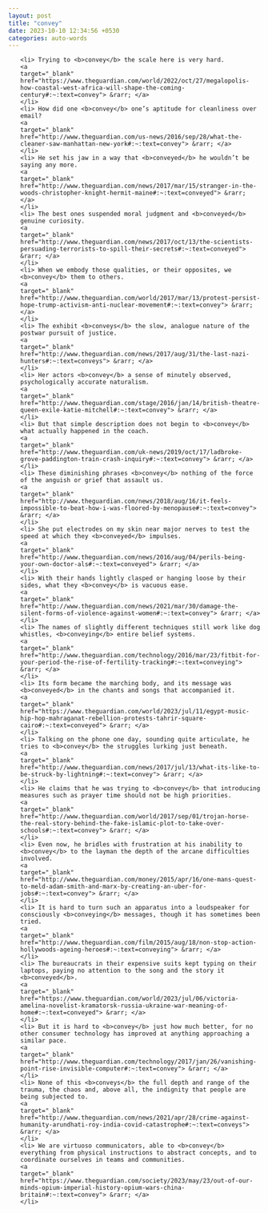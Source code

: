 ```yaml
---
layout: post
title: "convey"
date: 2023-10-10 12:34:56 +0530
categories: auto-words
---
```

<ol>

    <li> Trying to <b>convey</b> the scale here is very hard.
    <a 
    target="_blank" 
    href="https://www.theguardian.com/world/2022/oct/27/megalopolis-how-coastal-west-africa-will-shape-the-coming-century#:~:text=convey"> &rarr; </a>
    </li>
    <li> How did one <b>convey</b> one’s aptitude for cleanliness over email?
    <a 
    target="_blank" 
    href="http://www.theguardian.com/us-news/2016/sep/28/what-the-cleaner-saw-manhattan-new-york#:~:text=convey"> &rarr; </a>
    </li>
    <li> He set his jaw in a way that <b>conveyed</b> he wouldn’t be saying any more.
    <a 
    target="_blank" 
    href="http://www.theguardian.com/news/2017/mar/15/stranger-in-the-woods-christopher-knight-hermit-maine#:~:text=conveyed"> &rarr; </a>
    </li>
    <li> The best ones suspended moral judgment and <b>conveyed</b> genuine curiosity.
    <a 
    target="_blank" 
    href="http://www.theguardian.com/news/2017/oct/13/the-scientists-persuading-terrorists-to-spill-their-secrets#:~:text=conveyed"> &rarr; </a>
    </li>
    <li> When we embody those qualities, or their opposites, we <b>convey</b> them to others.
    <a 
    target="_blank" 
    href="http://www.theguardian.com/world/2017/mar/13/protest-persist-hope-trump-activism-anti-nuclear-movement#:~:text=convey"> &rarr; </a>
    </li>
    <li> The exhibit <b>conveys</b> the slow, analogue nature of the postwar pursuit of justice.
    <a 
    target="_blank" 
    href="http://www.theguardian.com/news/2017/aug/31/the-last-nazi-hunters#:~:text=conveys"> &rarr; </a>
    </li>
    <li> Her actors <b>convey</b> a sense of minutely observed, psychologically accurate naturalism.
    <a 
    target="_blank" 
    href="http://www.theguardian.com/stage/2016/jan/14/british-theatre-queen-exile-katie-mitchell#:~:text=convey"> &rarr; </a>
    </li>
    <li> But that simple description does not begin to <b>convey</b> what actually happened in the coach.
    <a 
    target="_blank" 
    href="http://www.theguardian.com/uk-news/2019/oct/17/ladbroke-grove-paddington-train-crash-inquiry#:~:text=convey"> &rarr; </a>
    </li>
    <li> These diminishing phrases <b>convey</b> nothing of the force of the anguish or grief that assault us.
    <a 
    target="_blank" 
    href="http://www.theguardian.com/news/2018/aug/16/it-feels-impossible-to-beat-how-i-was-floored-by-menopause#:~:text=convey"> &rarr; </a>
    </li>
    <li> She put electrodes on my skin near major nerves to test the speed at which they <b>conveyed</b> impulses.
    <a 
    target="_blank" 
    href="http://www.theguardian.com/news/2016/aug/04/perils-being-your-own-doctor-als#:~:text=conveyed"> &rarr; </a>
    </li>
    <li> With their hands lightly clasped or hanging loose by their sides, what they <b>convey</b> is vacuous ease.
    <a 
    target="_blank" 
    href="http://www.theguardian.com/news/2021/mar/30/damage-the-silent-forms-of-violence-against-women#:~:text=convey"> &rarr; </a>
    </li>
    <li> The names of slightly different techniques still work like dog whistles, <b>conveying</b> entire belief systems.
    <a 
    target="_blank" 
    href="http://www.theguardian.com/technology/2016/mar/23/fitbit-for-your-period-the-rise-of-fertility-tracking#:~:text=conveying"> &rarr; </a>
    </li>
    <li> Its form became the marching body, and its message was <b>conveyed</b> in the chants and songs that accompanied it.
    <a 
    target="_blank" 
    href="https://www.theguardian.com/world/2023/jul/11/egypt-music-hip-hop-mahraganat-rebellion-protests-tahrir-square-cairo#:~:text=conveyed"> &rarr; </a>
    </li>
    <li> Talking on the phone one day, sounding quite articulate, he tries to <b>convey</b> the struggles lurking just beneath.
    <a 
    target="_blank" 
    href="http://www.theguardian.com/news/2017/jul/13/what-its-like-to-be-struck-by-lightning#:~:text=convey"> &rarr; </a>
    </li>
    <li> He claims that he was trying to <b>convey</b> that introducing measures such as prayer time should not be high priorities.
    <a 
    target="_blank" 
    href="http://www.theguardian.com/world/2017/sep/01/trojan-horse-the-real-story-behind-the-fake-islamic-plot-to-take-over-schools#:~:text=convey"> &rarr; </a>
    </li>
    <li> Even now, he bridles with frustration at his inability to <b>convey</b> to the layman the depth of the arcane difficulties involved.
    <a 
    target="_blank" 
    href="http://www.theguardian.com/money/2015/apr/16/one-mans-quest-to-meld-adam-smith-and-marx-by-creating-an-uber-for-jobs#:~:text=convey"> &rarr; </a>
    </li>
    <li> It is hard to turn such an apparatus into a loudspeaker for consciously <b>conveying</b> messages, though it has sometimes been tried.
    <a 
    target="_blank" 
    href="http://www.theguardian.com/film/2015/aug/18/non-stop-action-hollywoods-ageing-heroes#:~:text=conveying"> &rarr; </a>
    </li>
    <li> The bureaucrats in their expensive suits kept typing on their laptops, paying no attention to the song and the story it <b>conveyed</b>.
    <a 
    target="_blank" 
    href="https://www.theguardian.com/world/2023/jul/06/victoria-amelina-novelist-kramatorsk-russia-ukraine-war-meaning-of-home#:~:text=conveyed"> &rarr; </a>
    </li>
    <li> But it is hard to <b>convey</b> just how much better, for no other consumer technology has improved at anything approaching a similar pace.
    <a 
    target="_blank" 
    href="http://www.theguardian.com/technology/2017/jan/26/vanishing-point-rise-invisible-computer#:~:text=convey"> &rarr; </a>
    </li>
    <li> None of this <b>conveys</b> the full depth and range of the trauma, the chaos and, above all, the indignity that people are being subjected to.
    <a 
    target="_blank" 
    href="http://www.theguardian.com/news/2021/apr/28/crime-against-humanity-arundhati-roy-india-covid-catastrophe#:~:text=conveys"> &rarr; </a>
    </li>
    <li> We are virtuoso communicators, able to <b>convey</b> everything from physical instructions to abstract concepts, and to coordinate ourselves in teams and communities.
    <a 
    target="_blank" 
    href="https://www.theguardian.com/society/2023/may/23/out-of-our-minds-opium-imperial-history-opium-wars-china-britain#:~:text=convey"> &rarr; </a>
    </li>